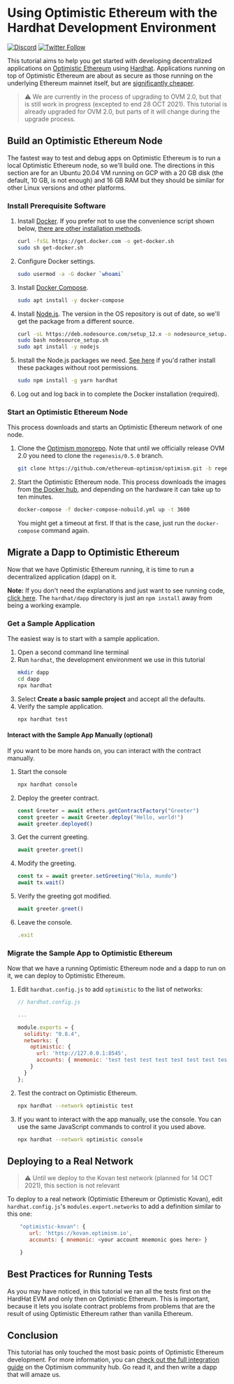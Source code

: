 # Using Optimistic Ethereum with the Hardhat Development Environment

[![Discord](https://img.shields.io/discord/667044843901681675.svg?color=768AD4&label=discord&logo=https%3A%2F%2Fdiscordapp.com%2Fassets%2F8c9701b98ad4372b58f13fd9f65f966e.svg)](https://discord.com/channels/667044843901681675)
[![Twitter Follow](https://img.shields.io/twitter/follow/optimismPBC.svg?label=optimismPBC&style=social)](https://twitter.com/optimismPBC)

This tutorial aims to help you get started with developing decentralized applications on [Optimistic Ethereum](https://optimism.io/) using [Hardhat](https://hardhat.org/). Applications 
running on top of Optimistic Ethereum are about as secure as those running on the underlying Ethereum mainnet itself, but are
[significantly cheaper](https://optimism.io/gas-comparison).

> :warning: We are currently in the process of upgrading to OVM 2.0, but that
> is still work in progress (excepted to end 28 OCT 2021). This tutorial is
> already upgraded for OVM 2.0, but parts of it will change during the upgrade
> process.

   <!-- TEMP-OVM2.0 -->

## Build an Optimistic Ethereum Node

The fastest way to test and debug apps on Optimistic Ethereum is to run a 
local Optimistic Ethereum node, so we'll build one.
The directions in this section are for an Ubuntu 20.04 VM running on GCP with 
a 20 GB disk (the default, 10 GB, is not enough) and 16 GB RAM
but they should be similar for other Linux versions and other platforms.

### Install Prerequisite Software

1. Install [Docker](https://www.docker.com/). If you prefer not to use the convenience script shown below, 
   [there are other installation methods](https://docs.docker.com/engine/install/ubuntu).

   ```sh
   curl -fsSL https://get.docker.com -o get-docker.sh
   sudo sh get-docker.sh
   ```

2. Configure Docker settings.

   ```sh
   sudo usermod -a -G docker `whoami`
   ```
   
3. Install [Docker Compose](https://docs.docker.com/compose/install/).
  
   ```sh
   sudo apt install -y docker-compose
   ```

4. Install [Node.js](https://nodejs.org/en/). The version in the OS repository is 
  out of date, so we'll get the package from a different source. 
  
   ```sh
   curl -sL https://deb.nodesource.com/setup_12.x -o nodesource_setup.sh
   sudo bash nodesource_setup.sh
   sudo apt install -y nodejs
   ```
   
5. Install the Node.js packages we need. [See here](https://github.com/sindresorhus/guides/blob/main/npm-global-without-sudo.md)
   if you'd rather install these packages without root permissions.
   ```sh   
   sudo npm install -g yarn hardhat
   ```
   
6. Log out and log back in to complete the Docker installation (required).


### Start an Optimistic Ethereum Node

This process downloads and starts an Optimistic Ethereum network of one node.

1. Clone the [Optimism monorepo](https://github.com/ethereum-optimism/optimism).
   Note that until we officially release OVM 2.0 you need to clone the `regenesis/0.5.0`
   branch.

   ```sh
   git clone https://github.com/ethereum-optimism/optimism.git -b regenesis/0.5.0
   ```
   <!-- TEMP-OVM2.0 -->

1. Start the Optimistic Ethereum node. This process downloads the images
   from [the Docker hub](https://hub.docker.com/u/ethereumoptimism), and 
   depending on the hardware it can take up to ten minutes.

   ```sh
   docker-compose -f docker-compose-nobuild.yml up -t 3600
   ``` 

   You might get a timeout at first. If that is the case, just run the 
   `docker-compose` command again.

<!--   

2. Build the Optimistic Ethereum software.   
   
   ```sh
   yarn install
   yarn build
   ```
   
3. Build the Docker containers

   ```sh
   cd ops
   docker-compose -f docker-compose-nobuild.yml up
   export COMPOSE_DOCKER_CLI_BUILD=1
   export DOCKER_BUILDKIT=1
   docker-compose build && echo Build complete
   ```

The build process is time consuming, and you do not need to wait for it to finish before you continue the tutorial.
I will note the point in the tutorial where you need to have a running Optimistic Ethereum Node. Hopefully it will
be finished by then (you will know when the build process is done because you'll see a **Build complete** message).

4. Once the build process is finally done, start the Optimistic Ethereum node:

   ```sh
   docker-compose up
   ```

5. To see when the Optimistic Ethereum node starts, run (in a separate terminal):
   
   ```sh
   ~/optimism/ops/scripts/wait-for-sequencer.sh
   ```

--> 

## Migrate a Dapp to Optimistic Ethereum

Now that we have Optimistic Ethereum running, it is time to run a decentralized application (dapp) on it.

**Note:** If you don't need the explanations and just want to see running code, 
[click here](https://github.com/ethereum-optimism/optimism-tutorial/). The 
`hardhat/dapp` directory
is just an `npm install` away from being a working example.

### Get a Sample Application

The easiest way is to start with a sample application. 

1. Open a second command line terminal
1. Run `hardhat`, the development environment we use in this tutorial
   ```sh
   mkdir dapp
   cd dapp
   npx hardhat
   ```
1. Select **Create a basic sample project** and accept all the defaults.
1. Verify the sample application.
   ```sh
   npx hardhat test
   ```
   
#### Interact with the Sample App Manually (optional)   
   
If you want to be more hands on, you can interact with the contract manually.

1. Start the console
   ```sh
   npx hardhat console
   ```
2. Deploy the greeter contract.
   ```javascript
   const Greeter = await ethers.getContractFactory("Greeter")
   const greeter = await Greeter.deploy("Hello, world!")
   await greeter.deployed()
   ```
3. Get the current greeting.
   ```javascript
   await greeter.greet()
   ```
4. Modify the greeting.
   ```javascript
   const tx = await greeter.setGreeting("Hola, mundo")
   await tx.wait()
   ```
5. Verify the greeting got modified.
   ```javascript
   await greeter.greet()
   ```
   
6. Leave the console.
   ```javascript
   .exit
   ```

### Migrate the Sample App to Optimistic Ethereum

Now that we have a running Optimistic Ethereum node and a dapp to run on it, we can deploy to Optimistic Ethereum.

1. Edit `hardhat.config.js` to add `optimistic` to the list of networks:
   ```js
   // hardhat.config.js

   ...
   
   module.exports = {
     solidity: "0.8.4",
     networks: {
       optimistic: {
         url: 'http://127.0.0.1:8545',
         accounts: { mnemonic: 'test test test test test test test test test test test junk' }
       }
     }
   };
   ```

1. Test the contract on Optimistic Ethereum. 

   ```sh
   npx hardhat --network optimistic test
   ```

1. If you want to interact with the app manually, use the console. You can use 
   the same JavaScript commands to control it you used above.
   ```sh
   npx hardhat --network optimistic console
   ```
   
   

## Deploying to a Real Network

> :warning: Until we deploy to the Kovan test network (planned for 14 OCT 2021), 
> this section is not relevant
   <!-- TEMO-OVM2.0 -->

To deploy to a real network (Optimistic Ethereum or Optimistic Kovan),
edit `hardhat.config.js`'s `modules.export.networks` to add a definition
similar to this one:

```javascript
    "optimistic-kovan": {
       url: 'https://kovan.optimism.io',
       accounts: { mnemonic: <your account mnemonic goes here> }

    }
```    

## Best Practices for Running Tests

As you may have noticed, in this tutorial we ran all the tests first on the HardHat EVM and only then on Optimistic Ethereum. This is
important, because it lets you isolate contract problems from problems that are the result of using Optimistic Ethereum rather than 
vanilla Ethereum.


## Conclusion

This tutorial has only touched the most basic points of Optimistic Ethereum development. For more information, you can 
[check out the full integration guide](https://community.optimism.io/docs/developers/l2/convert-2.0.html) on the Optimism community hub.
Go read it, and then write a dapp that will amaze us.
